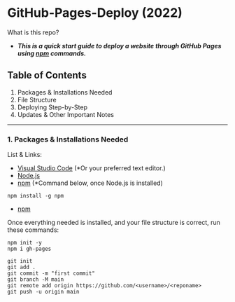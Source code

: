 # GitHub-Pages-Deploy (2022)

What is this repo? <br>
- ***This is a quick start guide to deploy a website through GitHub Pages using [npm](https://docs.npmjs.com/downloading-and-installing-node-js-and-npm) commands.***

## Table of Contents
1. Packages & Installations Needed
2. File Structure
3. Deploying Step-by-Step
4. Updates & Other Important Notes
---

### 1. Packages & Installations Needed
List & Links:
- [Visual Studio Code](https://code.visualstudio.com/download) (*Or your preferred text editor.)
- [Node.js](https://nodejs.org/en/download/)
- [npm](https://docs.npmjs.com/downloading-and-installing-node-js-and-npm) (*Command below, once Node.js is installed)
```
npm install -g npm
```
- [npm](https://docs.npmjs.com/downloading-and-installing-node-js-and-npm)



Once everything needed is installed, and your file structure is correct,
run these commands:
```
npm init -y
npm i gh-pages
```

```
git init
git add .
git commit -m "first commit"
git branch -M main
git remote add origin https://github.com/<username>/<reponame>
git push -u origin main
```



